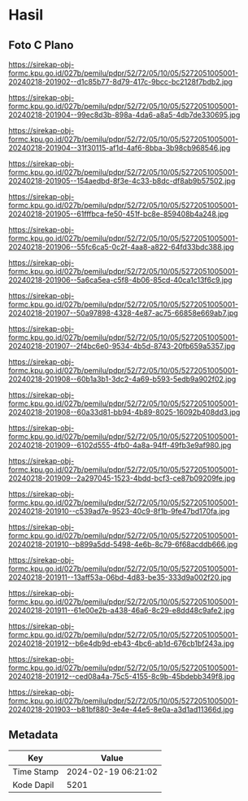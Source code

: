 # Hasil

## Foto C Plano

https://sirekap-obj-formc.kpu.go.id/027b/pemilu/pdpr/52/72/05/10/05/5272051005001-20240218-201902--d1c85b77-8d79-417c-9bcc-bc2128f7bdb2.jpg

https://sirekap-obj-formc.kpu.go.id/027b/pemilu/pdpr/52/72/05/10/05/5272051005001-20240218-201904--99ec8d3b-898a-4da6-a8a5-4db7de330695.jpg

https://sirekap-obj-formc.kpu.go.id/027b/pemilu/pdpr/52/72/05/10/05/5272051005001-20240218-201904--31f30115-af1d-4af6-8bba-3b98cb968546.jpg

https://sirekap-obj-formc.kpu.go.id/027b/pemilu/pdpr/52/72/05/10/05/5272051005001-20240218-201905--154aedbd-8f3e-4c33-b8dc-df8ab9b57502.jpg

https://sirekap-obj-formc.kpu.go.id/027b/pemilu/pdpr/52/72/05/10/05/5272051005001-20240218-201905--61fffbca-fe50-451f-bc8e-859408b4a248.jpg

https://sirekap-obj-formc.kpu.go.id/027b/pemilu/pdpr/52/72/05/10/05/5272051005001-20240218-201906--55fc6ca5-0c2f-4aa8-a822-64fd33bdc388.jpg

https://sirekap-obj-formc.kpu.go.id/027b/pemilu/pdpr/52/72/05/10/05/5272051005001-20240218-201906--5a6ca5ea-c5f8-4b06-85cd-40ca1c13f6c9.jpg

https://sirekap-obj-formc.kpu.go.id/027b/pemilu/pdpr/52/72/05/10/05/5272051005001-20240218-201907--50a97898-4328-4e87-ac75-66858e669ab7.jpg

https://sirekap-obj-formc.kpu.go.id/027b/pemilu/pdpr/52/72/05/10/05/5272051005001-20240218-201907--2f4bc6e0-9534-4b5d-8743-20fb659a5357.jpg

https://sirekap-obj-formc.kpu.go.id/027b/pemilu/pdpr/52/72/05/10/05/5272051005001-20240218-201908--60b1a3b1-3dc2-4a69-b593-5edb9a902f02.jpg

https://sirekap-obj-formc.kpu.go.id/027b/pemilu/pdpr/52/72/05/10/05/5272051005001-20240218-201908--60a33d81-bb94-4b89-8025-16092b408dd3.jpg

https://sirekap-obj-formc.kpu.go.id/027b/pemilu/pdpr/52/72/05/10/05/5272051005001-20240218-201909--6102d555-4fb0-4a8a-94ff-49fb3e9af980.jpg

https://sirekap-obj-formc.kpu.go.id/027b/pemilu/pdpr/52/72/05/10/05/5272051005001-20240218-201909--2a297045-1523-4bdd-bcf3-ce87b09209fe.jpg

https://sirekap-obj-formc.kpu.go.id/027b/pemilu/pdpr/52/72/05/10/05/5272051005001-20240218-201910--c539ad7e-9523-40c9-8f1b-9fe47bd170fa.jpg

https://sirekap-obj-formc.kpu.go.id/027b/pemilu/pdpr/52/72/05/10/05/5272051005001-20240218-201910--b899a5dd-5498-4e6b-8c79-6f68acddb666.jpg

https://sirekap-obj-formc.kpu.go.id/027b/pemilu/pdpr/52/72/05/10/05/5272051005001-20240218-201911--13aff53a-06bd-4d83-be35-333d9a002f20.jpg

https://sirekap-obj-formc.kpu.go.id/027b/pemilu/pdpr/52/72/05/10/05/5272051005001-20240218-201911--61e00e2b-a438-46a6-8c29-e8dd48c9afe2.jpg

https://sirekap-obj-formc.kpu.go.id/027b/pemilu/pdpr/52/72/05/10/05/5272051005001-20240218-201912--b6e4db9d-eb43-4bc6-ab1d-676cb1bf243a.jpg

https://sirekap-obj-formc.kpu.go.id/027b/pemilu/pdpr/52/72/05/10/05/5272051005001-20240218-201912--ced08a4a-75c5-4155-8c9b-45bdebb349f8.jpg

https://sirekap-obj-formc.kpu.go.id/027b/pemilu/pdpr/52/72/05/10/05/5272051005001-20240218-201903--b81bf880-3e4e-44e5-8e0a-a3d1ad11366d.jpg


## Metadata

| Key        | Value               |
| ---------- | ------------------- |
| Time Stamp | 2024-02-19 06:21:02 |
| Kode Dapil | 5201                |



